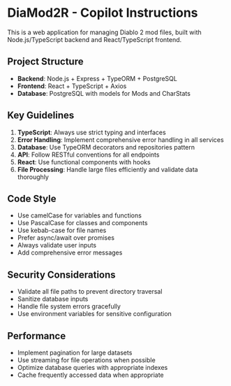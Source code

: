 <!-- Use this file to provide workspace-specific custom instructions to Copilot. For more details, visit https://code.visualstudio.com/docs/copilot/copilot-customization#_use-a-githubcopilotinstructionsmd-file -->

# DiaMod2R - Copilot Instructions

This is a web application for managing Diablo 2 mod files, built with Node.js/TypeScript backend and React/TypeScript frontend.

## Project Structure

- **Backend**: Node.js + Express + TypeORM + PostgreSQL
- **Frontend**: React + TypeScript + Axios
- **Database**: PostgreSQL with models for Mods and CharStats

## Key Guidelines

1. **TypeScript**: Always use strict typing and interfaces
2. **Error Handling**: Implement comprehensive error handling in all services
3. **Database**: Use TypeORM decorators and repositories pattern
4. **API**: Follow RESTful conventions for all endpoints
5. **React**: Use functional components with hooks
6. **File Processing**: Handle large files efficiently and validate data thoroughly

## Code Style

- Use camelCase for variables and functions
- Use PascalCase for classes and components
- Use kebab-case for file names
- Prefer async/await over promises
- Always validate user inputs
- Add comprehensive error messages

## Security Considerations

- Validate all file paths to prevent directory traversal
- Sanitize database inputs
- Handle file system errors gracefully
- Use environment variables for sensitive configuration

## Performance

- Implement pagination for large datasets
- Use streaming for file operations when possible
- Optimize database queries with appropriate indexes
- Cache frequently accessed data when appropriate
